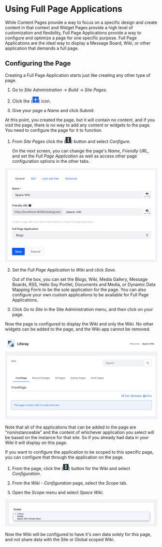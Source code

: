 # Using Full Page Applications [](id=using-full-page-applications)

While Content Pages provide a way to focus on a specific design and create 
content in that context and Widget Pages provide a high level of customization 
and flexibility, Full Page Applications provide a way to configure 
and optimize a page for one specific purpose. Full Page Applications are the 
ideal way to display a Message Board, Wiki, or other application that demands a 
full page.

## Configuring the Page [](id=configuring-the-page)

Creating a Full Page Application starts just like creating any other type of 
page.

1.  Go to *Site Administration* &rarr; *Build* &rarr; *Site Pages*.

2.  Click the (![Add Page](../../../../../images/icon-add.png)) icon.

3.  Give your page a *Name* and click *Submit*.

At this point, you created the page, but it will contain no content, and if you 
visit the page, there is no way to add any content or widgets to the page. You 
need to configure the page for it to function.

1.  From *Site Pages* click the (![Options](../../../../../images/icon-options.png)) button and select 
    *Configure*.
    
    On the next screen, you can change the page's *Name*, *Friendly URL*, and 
    set the *Full Page Application* as well as access other page configuration
    options in the other tabs.
    
![Figure 1: The Full Page Application configuration page.](../../../../../images/full-page-app-configure.png)
    
2.  Set the *Full Page Application* to *Wiki* and click *Save*.

    Out of the box, you can set the Blogs, Wiki, Media Gallery, Message Boards,
    RSS, Hello Soy Portlet, Documents and Media, or Dynamic Data Mapping Form 
    to be the sole application for the page. You can also configure your own
    custom applications to be available for Full Page Applications.
    
3.  Click *Go to Site* in the Site Administration menu, and then click on your
    page.

Now the page is configured to display the Wiki and only the Wiki. No other 
widgets can be added to the page, and the Wiki app cannot be removed.

![Figure 2: The Wiki displayed as a Full Page Application.](../../../../../images/single-page-app-wiki.png)

Note that all of the applications that can be added to the page are 
"noninstanceable" and the content of whichever application you select will be 
based on the instance for that site. So if you already had data in your Wiki it 
will display on this page.

If you want to configure the application to be scoped to this specific page, 
you can configure that through the application on the page.

1.  From the page, click the (![Options](../../../../../images/icon-options.png)) button for the Wiki and
    select *Configuration*.
    
2.  From the *Wiki - Configuration* page, select the *Scope* tab.

3.  Open the *Scope* menu and select *Space Wiki*.

![Figure 3: Configuring the scope.](../../../../../images/configuring-scope.png)

Now the Wiki will be configured to have it's own data solely for this page, and 
not share data with the Site or Global scoped Wiki.
